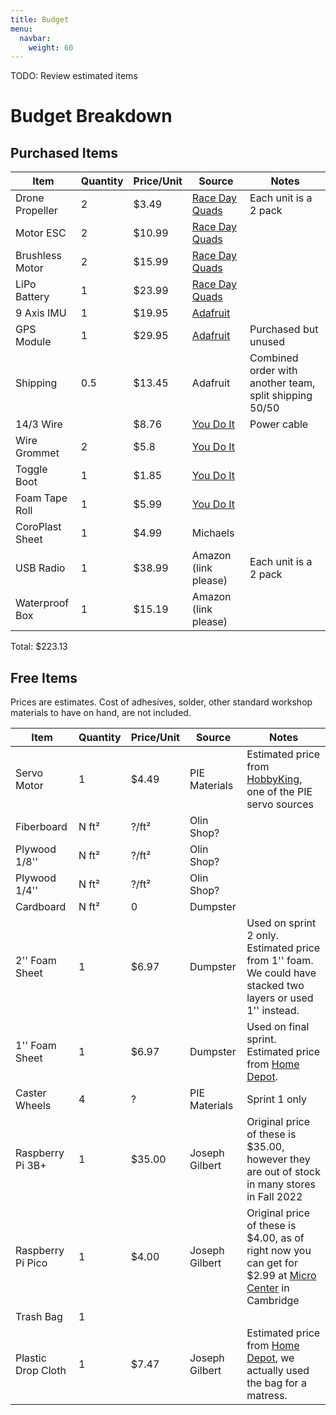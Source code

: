 ```yaml
---
title: Budget
menu:
  navbar:
    weight: 60
---
```


TODO: Review estimated items

# Budget Breakdown

## Purchased Items

| Item            | Quantity | Price/Unit | Source                                                                                                     | Notes                                                  |
|-----------------|----------|------------|------------------------------------------------------------------------------------------------------------|--------------------------------------------------------|
| Drone Propeller | 2        | $3.49      | [Race Day Quads](https://www.racedayquads.com/products/hq-ethix-s3-watermelon-props)                       | Each unit is a 2 pack                                  |
| Motor ESC       | 2        | $10.99     | [Race Day Quads](https://www.racedayquads.com/products/rdq-esc-30a-blheli_s-dshot600)                      |                                                        |
| Brushless Motor | 2        | $15.99     | [Race Day Quads](https://www.racedayquads.com/products/emax-eco-ii-series-2207-2400kv-motor)               |                                                        |
| LiPo Battery    | 1        | $23.99     | [Race Day Quads](https://www.racedayquads.com/products/rdq-series-14-8v-4s-1500mah-100c-lipo-battery-xt60) |                                                        |
| 9 Axis IMU      | 1        | $19.95     | [Adafruit](https://www.adafruit.com/product/5543)                                                          |                                                        |
| GPS Module      | 1        | $29.95     | [Adafruit](https://www.adafruit.com/product/5440)                                                          | Purchased but unused                                   |
| Shipping        | 0.5      | $13.45     | Adafruit                                                                                                   | Combined order with another team, split shipping 50/50 |
| 14/3 Wire       |          | $8.76      | [You Do It](https://www.youdoitelectronics.com/)                                                           | Power cable                                            |
| Wire Grommet    | 2        | $5.8       | [You Do It](https://www.youdoitelectronics.com/)                                                           |                                                        |
| Toggle Boot     | 1        | $1.85      | [You Do It](https://www.youdoitelectronics.com/)                                                           |                                                        |
| Foam Tape Roll  | 1        | $5.99      | [You Do It](https://www.youdoitelectronics.com/)                                                           |                                                        |
| CoroPlast Sheet | 1        | $4.99      | Michaels                                                                                                   |                                                        |
| USB Radio       | 1        | $38.99     | Amazon (link please)                                                                                       | Each unit is a 2 pack                                  |
| Waterproof Box  | 1        | $15.19     | Amazon (link please)                                                                                       |                                                        |

Total: $223.13


## Free Items

Prices are estimates. Cost of adhesives, solder, other standard workshop
materials to have on hand, are not included.

| Item               | Quantity | Price/Unit | Source         | Notes                                                                                                                                                                                                  |
|--------------------|----------|------------|----------------|--------------------------------------------------------------------------------------------------------------------------------------------------------------------------------------------------------|
| Servo Motor        | 1        | $4.49      | PIE Materials  | Estimated price from [HobbyKing](https://hobbyking.com/en_us/hobbyking-hk15138d-standard-digital-servo-5-3kg-0-18sec-38g.html), one of the PIE servo sources                                           |
| Fiberboard         | N ft²    | ?/ft²      | Olin Shop?     |                                                                                                                                                                                                        |
| Plywood 1/8''      | N ft²    | ?/ft²      | Olin Shop?     |                                                                                                                                                                                                        |
| Plywood 1/4''      | N ft²    | ?/ft²      | Olin Shop?     |                                                                                                                                                                                                        |
| Cardboard          | N ft²    | 0          | Dumpster       |                                                                                                                                                                                                        |
| 2'' Foam Sheet     | 1        | $6.97      | Dumpster       | Used on sprint 2 only. Estimated price from 1'' foam. We could have stacked two layers or used 1'' instead.                                                                                      |
| 1'' Foam Sheet     | 1        | $6.97      | Dumpster       | Used on final sprint. Estimated price from [Home Depot](https://www.homedepot.com/p/Project-Panels-Formular-1-in-x-2-ft-x-2-ft-Rigid-Foam-Board-Insulation-Sheathing-PP1/203553730).                   |
| Caster Wheels      | 4        | ?          | PIE Materials  | Sprint 1 only                                                                                                                                                                                          |
| Raspberry Pi 3B+   | 1        | $35.00     | Joseph Gilbert | Original price of these is $35.00, however they are out of stock in many stores in Fall 2022                                                                                                           |
| Raspberry Pi Pico  | 1        | $4.00      | Joseph Gilbert | Original price of these is $4.00, as of right now you can get for $2.99 at [Micro Center](https://www.microcenter.com/product/661033/raspberry-pi-pico-microcontroller-development-board) in Cambridge |
| Trash Bag          | 1        |            |                |                                                                                                                                                                                                        |
| Plastic Drop Cloth | 1        | $7.47      | Joseph Gilbert | Estimated price from [Home Depot](https://www.homedepot.com/p/HUSKY-9-ft-x-12-ft-0-7-mil-Drop-Cloth-3-Pack-DCHK-07-3-12/202518693), we actually used the bag for a matress.                            |
